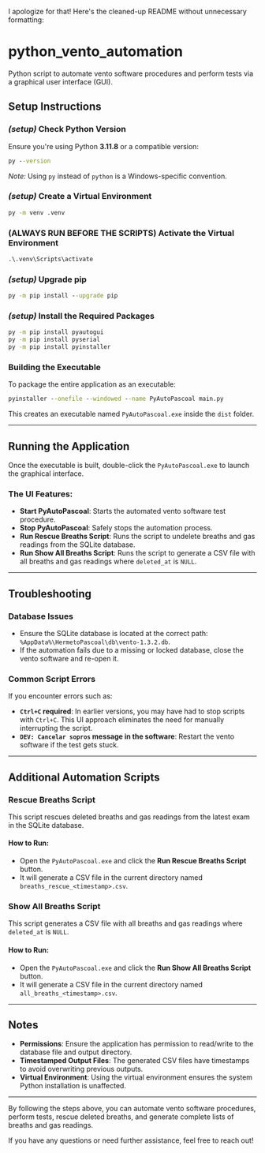 I apologize for that! Here's the cleaned-up README without unnecessary formatting:

# python_vento_automation

Python script to automate vento software procedures and perform tests via a graphical user interface (GUI).

## Setup Instructions

### _(setup)_ Check Python Version

Ensure you're using Python **3.11.8** or a compatible version:

```cmd
py --version
```

*Note:* Using `py` instead of `python` is a Windows-specific convention.

### _(setup)_ Create a Virtual Environment

```cmd
py -m venv .venv
```

### **(ALWAYS RUN BEFORE THE SCRIPTS)** Activate the Virtual Environment

```cmd
.\.venv\Scripts\activate
```

### _(setup)_ Upgrade pip

```cmd
py -m pip install --upgrade pip
```

### _(setup)_ Install the Required Packages

```cmd
py -m pip install pyautogui
py -m pip install pyserial
py -m pip install pyinstaller
```

### Building the Executable

To package the entire application as an executable:

```cmd
pyinstaller --onefile --windowed --name PyAutoPascoal main.py
```

This creates an executable named `PyAutoPascoal.exe` inside the `dist` folder.

---

## Running the Application

Once the executable is built, double-click the `PyAutoPascoal.exe` to launch the graphical interface.

### The UI Features:

- **Start PyAutoPascoal**: Starts the automated vento software test procedure.
- **Stop PyAutoPascoal**: Safely stops the automation process.
- **Run Rescue Breaths Script**: Runs the script to undelete breaths and gas readings from the SQLite database.
- **Run Show All Breaths Script**: Runs the script to generate a CSV file with all breaths and gas readings where `deleted_at` is `NULL`.

---

## Troubleshooting

### Database Issues

- Ensure the SQLite database is located at the correct path: `%AppData%\HermetoPascoal\db\vento-1.3.2.db`.
- If the automation fails due to a missing or locked database, close the vento software and re-open it.

### Common Script Errors

If you encounter errors such as:

- **`Ctrl+C` required**: In earlier versions, you may have had to stop scripts with `Ctrl+C`. This UI approach eliminates the need for manually interrupting the script.
- **`DEV: Cancelar sopros` message in the software**: Restart the vento software if the test gets stuck.

---

## Additional Automation Scripts

### Rescue Breaths Script

This script rescues deleted breaths and gas readings from the latest exam in the SQLite database.

#### How to Run:

- Open the `PyAutoPascoal.exe` and click the **Run Rescue Breaths Script** button.
- It will generate a CSV file in the current directory named `breaths_rescue_<timestamp>.csv`.

### Show All Breaths Script

This script generates a CSV file with all breaths and gas readings where `deleted_at` is `NULL`.

#### How to Run:

- Open the `PyAutoPascoal.exe` and click the **Run Show All Breaths Script** button.
- It will generate a CSV file in the current directory named `all_breaths_<timestamp>.csv`.

---

## Notes

- **Permissions**: Ensure the application has permission to read/write to the database file and output directory.
- **Timestamped Output Files**: The generated CSV files have timestamps to avoid overwriting previous outputs.
- **Virtual Environment**: Using the virtual environment ensures the system Python installation is unaffected.

---

By following the steps above, you can automate vento software procedures, perform tests, rescue deleted breaths, and generate complete lists of breaths and gas readings.

If you have any questions or need further assistance, feel free to reach out!